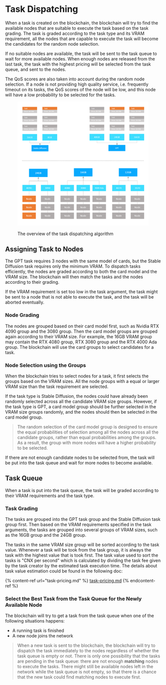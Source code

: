 # Task Dispatching

When a task is created on the blockchain, the blockchain will try to find the available nodes that are suitable to execute the task based on the task grading. The task is graded according to the task type and its VRAM requirement, all the nodes that are capable to execute the task will become the candidates for the random node selection.

If no suitable nodes are available, the task will be sent to the task queue to wait for more available nodes. When enough nodes are released from the last task, the task with the highest pricing will be selected from the task queue, and sent to the nodes.

The QoS scores are also taken into account during the random node selection. If a node is not providing high quality service, i.e. frequently timeout on its tasks, the QoS scores of the node will be low, and this node will have a low probability to be selected for the tasks.

<figure><img src="../.gitbook/assets/a94e3a399d5954d9bee2ea9e9dba36e (1).png" alt=""><figcaption><p>The overview of the task dispatching algorithm</p></figcaption></figure>

## Assigning Task to Nodes

The GPT task requires 3 nodes with the same model of cards, but the Stable Diffusion task requires only the minimum VRAM. To dispatch tasks efficiently, the nodes are graded according to both the card model and the VRAM size. The blockchain will then match the tasks and the nodes according to their grading.

If the VRAM requirement is set too low in the task argument, the task might be sent to a node that is not able to execute the task, and the task will be aborted eventually.

### Node Grading

The nodes are grouped based on their card model first, such as Nvidia RTX 4090 group and the 3080 group. Then the card model groups are grouped again according to their VRAM size. For example, the 16GB VRAM group may contain the RTX 4080 group, RTX 3080 group and the RTX 4000 Ada group. The blockchain will use the card groups to select candidates for a task.&#x20;

### Node Selection using the Groups

When the blockchain tries to select nodes for a task, it first selects the groups based on the VRAM sizes. All the node groups with a equal or larger VRAM size than the task requirement are selected.

If the task type is Stable Diffusion, the nodes could have already been randomly selected across all the candidate VRAM size groups. However, if the task type is GPT, a card model group should be further selected in the VRAM size groups randomly, and the nodes should then be selected in the card model group.

> The random selection of the card model group is designed to ensure the equal probabilities of selection among all the nodes across all the candidate groups, rather than equal probabilities among the groups. As a result, the group with more nodes will have a higher probability to be selected.

If there are not enough candidate nodes to be selected from, the task will be put into the task queue and wait for more nodes to become available.

## Task Queue

When a task is put into the task queue, the task will be graded according to their VRAM requirements and the task type.

### Task Grading

The tasks are grouped into the GPT task group and the Stable Diffusion task group first. Then based on the VRAM requirements specified in the task arguments, the tasks are grouped into several groups of VRAM sizes, such as the 16GB group and the 24GB group.

The tasks in the same VRAM size group will be sorted according to the task value. Whenever a task will be took from the task group, it is always the task with the highest value that is took first. The task value used to sort the tasks is "CNX per second" which is calculated by dividing the task fee given by the task creator by the estimated task execution time. The details about task value estimation could be found in the following doc:

{% content-ref url="task-pricing.md" %}
[task-pricing.md](task-pricing.md)
{% endcontent-ref %}

### Select the Best Task from the Task Queue for the Newly Available Node

The blockchain will try to get a task from the task queue when one of the following situations happens:

* A running task is finished
* A new node joins the network

> When a new task is sent to the blockchain, the blockchain will try to dispatch the task immediately to the nodes regardless of whether the task queue is empty or not. There is only one possibility that the tasks are pending in the task queue: there are not enough **matching** nodes to execute the tasks. There might still be available nodes left in the network while the task queue is not empty, so that there is a chance that the new task could find matching nodes to execute first.

### &#x20;



